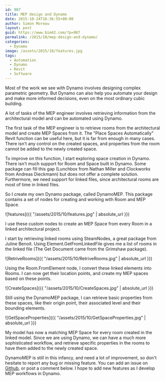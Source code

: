 ```yaml
---
id: 987
title: MEP design and Dynamo
date: 2015-10-24T16:36:55+00:00
author: Simon Moreau
layout: post
guid: https://www.bim42.com/?p=987
permalink: /2015/10/mep-design-and-dynamo/
categories:
  - Dynamo
image: /assets/2015/10/features.jpg
tags:
  - Automation
  - Dynamo
  - Revit
  - Software
---
```

Most of the work we see with Dynamo involves designing complex parametric geometry. But Dynamo can also help you automate your design and make more informed decisions, even on the most ordinary cubic building.

A lot of tasks of the MEP engineer involves retrieving information from the architectural model and can be automated using Dynamo.

The first task of the MEP engineer is to retrieve rooms from the architectural model and create MEP Spaces from it. The "Place Spaces Automatically" Revit function can be useful here, but it is far from enough in many cases. There isn't any control on the created spaces, and properties from the room cannot be added to the newly created space.

To improve on this function, I start exploring space creation in Dynamo. There isn't much support for Room and Space built in Dynamo. Some package can fill this gap (Lunchbox from Nathan Miller and Clockworks from Andreas Dieckmann) but does not offer a complete solution. Furthermore, we need support for linked files, since architectural rooms are most of time in linked files.

So I create my own Dynamo package, called DynamoMEP. This package contains a set of nodes for creating and working with Room and MEP Space.

![features]({{ "/assets/2015/10/features.jpg" | absolute_url }})

I use these custom nodes to create an MEP Space from every Room in a linked architectural project.

I start by retrieving linked rooms using SteamNodes, a great package from Juline Benoit. Using Element.GetFromLinkedFile gives me a list of rooms in the linked file (The Get Document came from the Grimshaw package).

![RetriveRooms]({{ "/assets/2015/10/RetriveRooms.jpg" | absolute_url }})

Using the Room.FromElement node, I convert these linked elements into Rooms. I can now get their location points, and create my MEP spaces based on these points.

![CreateSpaces]({{ "/assets/2015/10/CreateSpaces.jpg" | absolute_url }})

Still using the DynamoMEP package, I can retrieve basic properties from these spaces, like their origin point, their associated level and their bounding elements.

![GetSpaceProperties]({{ "/assets/2015/10/GetSpaceProperties.jpg" | absolute_url }})

My model has now a matching MEP Space for every room created in the linked model. Since we are using Dynamo, we can have a much more sophisticated workflow, and retrieve specific properties in the rooms to have them added to the newly created space.

DynamoMEP is still in this infancy, and need a lot of improvement, so don't hesitate to report any bug or missing feature. You can add an issue on [Github](https://github.com/simonmoreau/DynamoMEP), or post a comment below. I hope to add new features as I develop MEP workflows in Dynamo.

